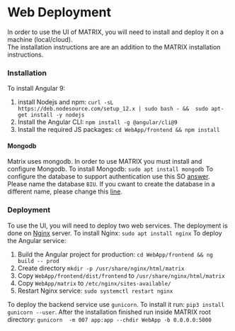 # Web Deployment

In order to use the UI of MATRIX, you will need to install and deploy it on a machine (local/cloud).  
The installation instructions are are an addition to the MATRIX installation instructions.

### Installation
To install Angular 9:
1. install Nodejs and npm: `curl -sL https://deb.nodesource.com/setup_12.x | sudo bash - && 
sudo apt-get install -y nodejs`
2. Install the Angular CLI: `npm install -g @angular/cli@9`
3. Install the required JS packages: `cd WebApp/frontend && npm install`

#### Mongodb

Matrix uses mongodb. In order to use MATRIX you must install and configure Mongodb.
To install Mongodb: `sudo apt install mongodb`
To configure the database to support authentication use this SO [answer](https://stackoverflow.com/a/55839446/4193208).
Please name the database `BIU`. If you cwant to create the database in a different name, please change this 
[line](https://github.com/cryptobiu/MATRIX/blob/3298d08bcd4c4a2260f87d270d41fe2d898a3462/WebApp/app.py#L28).


### Deployment

To use the UI, you will need to deploy two web services. The deployment is done on
[Nginx](https://www.nginx.com/) server.
To install Nginx: `sudo apt install nginx`
To deploy the Angular service:

1. Build the Angular project for production: `cd WebApp/frontend && ng build -- prod` 
2. Create directory `mkdir -p /usr/share/nginx/html/matrix`
3. Copy `WebApp/frontend/dist/frontend` to `/usr/share/nginx/html/matrix`
4. Copy `WebApp/matrix` to `/etc/nginx/sites-available/`
5. Restart Nginx service: `sudo systemctl restart nginx`

To deploy the backend service use `gunicorn`. To install it run: `pip3 install gunicorn --user`.
After the installation finished run inside MATRIX root directory:
`gunicorn  -m 007 app:app --chdir WebApp -b 0.0.0.0:5000`
